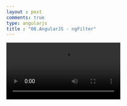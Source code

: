 ```yaml
---
layout : post
comments: true
type: angularjs
title : "08.AngularJS - ngFilter"
---
```


<video controls="controls"  class="movie" src="https://dl.dropboxusercontent.com/u/161895058/Video/angularjs/08.%20Egghead.io%20-%20AngularJS%20-%20ngFilter.mp4">
</video>
